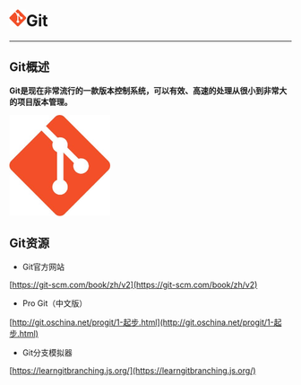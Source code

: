 # <img src="../images/icon/git.jpeg" width="30" height="30" />Git

---

## Git概述

**Git是现在非常流行的一款版本控制系统，可以有效、高速的处理从很小到非常大的项目版本管理。**

<img src="../images/icon/git.jpeg" width="180" height="180" />

## Git资源

* Git官方网站

[https://git-scm.com/book/zh/v2](https://git-scm.com/book/zh/v2)

* Pro Git（中文版）

[http://git.oschina.net/progit/1-起步.html](http://git.oschina.net/progit/1-起步.html)

* Git分支模拟器

[https://learngitbranching.js.org/](https://learngitbranching.js.org/)